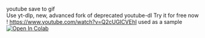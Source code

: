 youtube save to gif\
Use yt-dlp, new, advanced fork of deprecated youtube-dl Try it for free now !
https://www.youtube.com/watch?v=Q2cUGICVEhI used as a sample
\
[![Open In Colab](https://colab.research.google.com/assets/colab-badge.svg)](https://colab.research.google.com/github/440box/download-video-from-YouTube-and-save-it-as-a-gif-file/blob/main/download%20video%20from%20YouTube%20and%20save%20it%20as%20a%20gif-file.ipynb)
